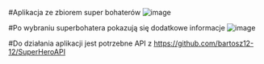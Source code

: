 #Aplikacja ze zbiorem super bohaterów
![image](https://github.com/bartosz12-12/SuperHeroFrontAngular/assets/73654110/13c753a9-4fd5-4a2f-9560-9b2e9c701571)

#Po wybraniu superbohatera pokazują się dodatkowe informacje
![image](https://github.com/bartosz12-12/SuperHeroFrontAngular/assets/73654110/d884b59d-347a-4aa2-a6b5-988fb38aeeb7)

#Do działania aplikacji jest potrzebne API z https://github.com/bartosz12-12/SuperHeroAPI

